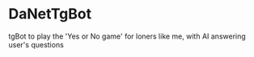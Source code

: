# DaNetTgBot
tgBot to play the 'Yes or No game' for loners like me, with AI answering user's questions 
